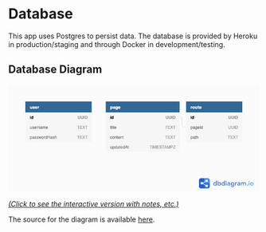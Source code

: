 # Database

This app uses Postgres to persist data. The database is provided by Heroku in production/staging and through Docker in development/testing.

## Database Diagram

[![Database Diagram](./assets/database.png)](https://dbdiagram.io/d/5e7669ad4495b02c3b889266)

*[(Click to see the interactive version with notes, etc.)](https://dbdiagram.io/d/5f51650988d052352cb5e790)*

The source for the diagram is available [here](./assets/database.dbml).
